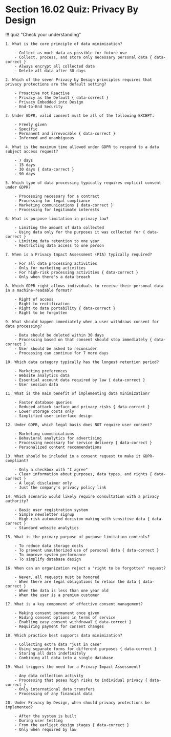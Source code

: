 # Section 16.02 Quiz: Privacy By Design

!!! quiz "Check your understanding"

    1. What is the core principle of data minimization?

        - Collect as much data as possible for future use
        - Collect, process, and store only necessary personal data { data-correct }
        - Always encrypt all collected data
        - Delete all data after 30 days

    2. Which of the seven Privacy by Design principles requires that privacy protections are the default setting?

        - Proactive not Reactive
        - Privacy as the Default { data-correct }
        - Privacy Embedded into Design
        - End-to-End Security

    3. Under GDPR, valid consent must be all of the following EXCEPT:

        - Freely given
        - Specific
        - Permanent and irrevocable { data-correct }
        - Informed and unambiguous

    4. What is the maximum time allowed under GDPR to respond to a data subject access request?

        - 7 days
        - 15 days
        - 30 days { data-correct }
        - 90 days

    5. Which type of data processing typically requires explicit consent under GDPR?

        - Processing necessary for a contract
        - Processing for legal compliance
        - Marketing communications { data-correct }
        - Processing for legitimate interests

    6. What is purpose limitation in privacy law?

        - Limiting the amount of data collected
        - Using data only for the purposes it was collected for { data-correct }
        - Limiting data retention to one year
        - Restricting data access to one person

    7. When is a Privacy Impact Assessment (PIA) typically required?

        - For all data processing activities
        - Only for marketing activities
        - For high-risk processing activities { data-correct }
        - Only when there's a data breach

    8. Which GDPR right allows individuals to receive their personal data in a machine-readable format?

        - Right of access
        - Right to rectification
        - Right to data portability { data-correct }
        - Right to be forgotten

    9. What should happen immediately when a user withdraws consent for data processing?

        - Data should be deleted within 30 days
        - Processing based on that consent should stop immediately { data-correct }
        - User should be asked to reconsider
        - Processing can continue for 7 more days

    10. Which data category typically has the longest retention period?

        - Marketing preferences
        - Website analytics data
        - Essential account data required by law { data-correct }
        - User session data

    11. What is the main benefit of implementing data minimization?

        - Faster database queries
        - Reduced attack surface and privacy risks { data-correct }
        - Lower storage costs only
        - Simplified user interface design

    12. Under GDPR, which legal basis does NOT require user consent?

        - Marketing communications
        - Behavioral analytics for advertising
        - Processing necessary for service delivery { data-correct }
        - Personalized content recommendations

    13. What should be included in a consent request to make it GDPR-compliant?

        - Only a checkbox with "I agree"
        - Clear information about purposes, data types, and rights { data-correct }
        - A legal disclaimer only
        - Just the company's privacy policy link

    14. Which scenario would likely require consultation with a privacy authority?

        - Basic user registration system
        - Simple newsletter signup
        - High-risk automated decision making with sensitive data { data-correct }
        - Standard website analytics

    15. What is the primary purpose of purpose limitation controls?

        - To reduce data storage costs
        - To prevent unauthorized use of personal data { data-correct }
        - To improve system performance
        - To simplify database design

    16. When can an organization reject a "right to be forgotten" request?

        - Never, all requests must be honored
        - When there are legal obligations to retain the data { data-correct }
        - When the data is less than one year old
        - When the user is a premium customer

    17. What is a key component of effective consent management?

        - Making consent permanent once given
        - Hiding consent options in terms of service
        - Enabling easy consent withdrawal { data-correct }
        - Requiring payment for consent changes

    18. Which practice best supports data minimization?

        - Collecting extra data "just in case"
        - Using separate forms for different purposes { data-correct }
        - Storing all data indefinitely
        - Combining all data into a single database

    19. What triggers the need for a Privacy Impact Assessment?

        - Any data collection activity
        - Processing that poses high risks to individual privacy { data-correct }
        - Only international data transfers
        - Processing of any financial data

    20. Under Privacy by Design, when should privacy protections be implemented?

        - After the system is built
        - During user testing
        - From the earliest design stages { data-correct }
        - Only when required by law
